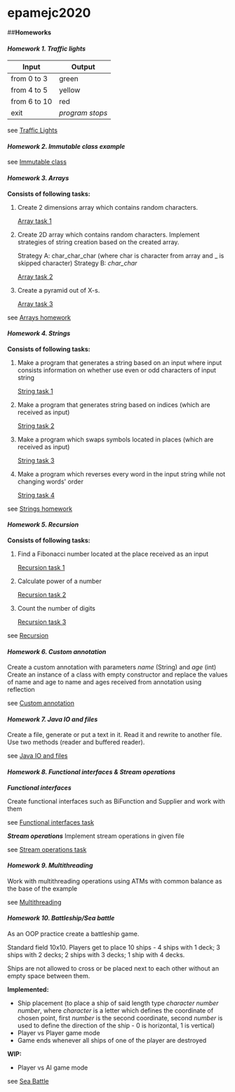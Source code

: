 # epamejc2020 

##**Homeworks**

#### *Homework 1. Traffic lights*
| Input      | Output |
|------------|--------|
|from 0 to 3 | green  |
|from 4 to 5 | yellow |
|from 6 to 10| red    |
|exit        | *program stops*|

see [Traffic Lights](https://github.com/VLDRospuskov/epamejc2020//tree/renataGimranova/com.epamejc.lessons/src/main/homeworks/hw1)

#### *Homework 2. Immutable class example*
see [Immutable class](https://github.com/VLDRospuskov/epamejc2020//tree/renataGimranova/com.epamejc.lessons/src/main/homeworks/hw2)


#### *Homework 3. Arrays*
**Consists of following tasks:**
1. Create 2 dimensions array which contains random characters. 
    
    [Array task 1](../renataGimranova/com.epamejc.lessons/src/main/homeworks/hw3/RandomCharArray.java)
2. Create 2D array which contains random characters. Implement strategies of string creation based on the created array.
    
    Strategy A: char_char_char (where char is character from array and _ is skipped character)
    Strategy B: _char_char_
    
    [Array task 2](../renataGimranova/com.epamejc.lessons/src/main/homeworks/hw3/StringFromArray.java)

3. Create a pyramid out of X-s.
    
    [Array task 3](../renataGimranova/com.epamejc.lessons/src/main/homeworks/hw3/Pyramid.java)
    
see [Arrays homework](https://github.com/VLDRospuskov/epamejc2020//tree/renataGimranova/com.epamejc.lessons/src/main/homeworks/hw3)


#### *Homework 4. Strings*
**Consists of following tasks:**
1. Make a program that generates a string based on an input where input consists information on whether use even or odd
characters of input string

    [String task 1](../renataGimranova/com.epamejc.lessons/src/main/homeworks/hw4/EvenOdd.java)
    
2. Make a program that generates string based on indices (which are received as input)

    [String task 2](../renataGimranova/com.epamejc.lessons/src/main/homeworks/hw4/StringByIndices.java)
    
3. Make a program which swaps symbols located in places (which are received as input)
    
    [String task 3](../renataGimranova/com.epamejc.lessons/src/main/homeworks/hw4/SwitchSymbols.java)
    
4. Make a program which reverses every word in the input string while not changing words' order

    [String task 4](../renataGimranova/com.epamejc.lessons/src/main/homeworks/hw4/ReverseString.java)    

see [Strings homework](https://github.com/VLDRospuskov/epamejc2020//tree/renataGimranova/com.epamejc.lessons/src/main/homeworks/hw4)


#### *Homework 5. Recursion*
**Consists of following tasks:**
1. Find a Fibonacci number located at the place received as an input
    
    [Recursion task 1](../renataGimranova/com.epamejc.lessons/src/main/homeworks/hw5/Fibonacci.java)
    
2. Calculate power of a number
    
    [Recursion task 2](../renataGimranova/com.epamejc.lessons/src/main/homeworks/hw5/Power.java)
    
3. Count the number of digits

    [Recursion task 3](../renataGimranova/com.epamejc.lessons/src/main/homeworks/hw5/DigitsNumber.java)

see [Recursion](https://github.com/VLDRospuskov/epamejc2020//tree/renataGimranova/com.epamejc.lessons/src/main/homeworks/hw5)


#### *Homework 6. Custom annotation*
Create a custom annotation with parameters *name* (String) and *age* (int)
Create an instance of a class with empty constructor and replace the values of name and age to name and ages received
from annotation using reflection

see [Custom annotation](https://github.com/VLDRospuskov/epamejc2020//tree/renataGimranova/com.epamejc.lessons/src/main/homeworks/hw6)


#### *Homework 7. Java IO and files*
Create a file, generate or put a text in it. Read it and rewrite to another file. 
Use two methods (reader and buffered reader).

see [Java IO and files](https://github.com/VLDRospuskov/epamejc2020//tree/renataGimranova/com.epamejc.lessons/src/main/homeworks/hw7)


#### *Homework 8. Functional interfaces & Stream operations*
***Functional interfaces***

Create functional interfaces such as BiFunction and Supplier and work with them

see    [Functional interfaces task](https://github.com/VLDRospuskov/epamejc2020//tree/renataGimranova/com.epamejc.lessons/src/main/homeworks/hw8/functionalInterfaces)


***Stream operations***
Implement stream operations in given file

see [Stream operations task](https://github.com/VLDRospuskov/epamejc2020//tree/renataGimranova/com.epamejc.lessons/src/main/homeworks/hw8/streamOperations)


#### *Homework 9. Multithreading*
Work with multithreading operations using ATMs with common balance as the base of the example

see [Multithreading](https://github.com/VLDRospuskov/epamejc2020//tree/renataGimranova/com.epamejc.lessons/src/main/homeworks/hw9)


#### *Homework 10. Battleship/Sea battle*
As an OOP practice create a battleship game.

Standard field 10x10. Players get to place 10 ships - 4 ships with 1 deck; 3 ships with 2 decks; 2 ships with 3 decks;
1 ship with 4 decks.

Ships are not allowed to cross or be placed next to each other without an empty space between them.

**Implemented:**
* Ship placement (to place a ship of said length type *character number number*, where *character* is a letter which
    defines the coordinate of chosen point, first *number* is the second coordinate, second *number* is used to define
    the direction of the ship - 0 is horizontal, 1 is vertical)
* Player vs Player game mode
* Game ends whenever all ships of one of the player are destroyed

**WIP:**
* Player vs AI game mode

see [Sea Battle](https://github.com/VLDRospuskov/epamejc2020/tree/renataGimranova/com.epamejc.lessons/src/main/homeworks/seabattle)
